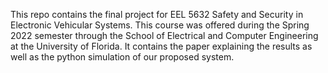 This repo contains the final project for EEL 5632 Safety and Security in Electronic Vehicular Systems.
This course was offered during the Spring 2022 semester through the School of Electrical and Computer Engineering at the University of Florida.
It contains the paper explaining the results as well as the python simulation of our proposed system.
